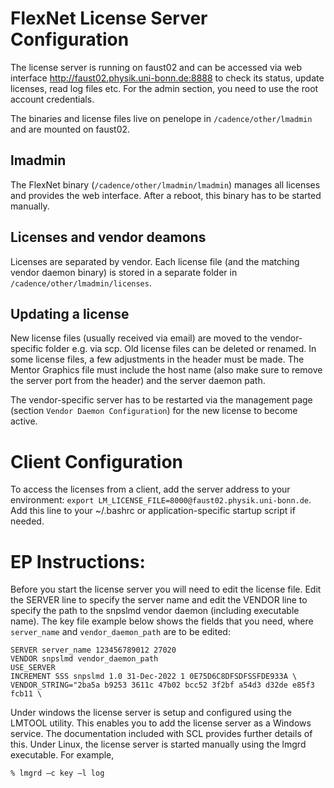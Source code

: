 # FlexNet License Server Configuration
The license server is running on faust02 and can be accessed via web interface http://faust02.physik.uni-bonn.de:8888 to check its status, update licenses, read log files etc.
For the admin section, you need to use the root account credentials.

The binaries and license files live on penelope in `/cadence/other/lmadmin` and are mounted on faust02.

## lmadmin
The FlexNet binary (`/cadence/other/lmadmin/lmadmin`) manages all licenses and provides the web interface. After a reboot, this binary has to be started manually.

## Licenses and vendor deamons
Licenses are separated by vendor. Each license file (and the matching vendor daemon binary) is stored in a separate folder in `/cadence/other/lmadmin/licenses`.

## Updating a license
New license files (usually received via email) are moved to the vendor-specific folder e.g. via scp. Old license files can be deleted or renamed. In some license files, a few adjustments in the header must be made. The Mentor Graphics file must include the host name (also make sure to remove the server port from the header) and the server daemon path.

The vendor-specific server has to be restarted via the management page (section `Vendor Daemon Configuration`) for the new license to become active.

# Client Configuration
To access the licenses from a client, add the server address to your environment: `export LM_LICENSE_FILE=8000@faust02.physik.uni-bonn.de`. Add this line to your ~/.bashrc or application-specific startup script if needed.

# EP Instructions:
Before you start the license server you will need to edit the license file. Edit the SERVER line to specify the server
name and edit the VENDOR line to specify the path to the snpslmd vendor daemon (including executable name).
The key file example below shows the fields that you need, where `server_name` and `vendor_daemon_path` are to be edited:

```
SERVER server_name 123456789012 27020
VENDOR snpslmd vendor_daemon_path
USE_SERVER
INCREMENT SSS snpslmd 1.0 31-Dec-2022 1 0E75D6C8DFSDFSSFDE933A \
VENDOR_STRING="2ba5a b9253 3611c 47b02 bcc52 3f2bf a54d3 d32de e85f3 fcb11 \
```

Under windows the license server is setup and configured using the LMTOOL utility. This enables you to add the
license server as a Windows service. The documentation included with SCL provides further details of this.
Under Linux, the license server is started manually using the lmgrd executable. For example,

```
% lmgrd –c key –l log
```
